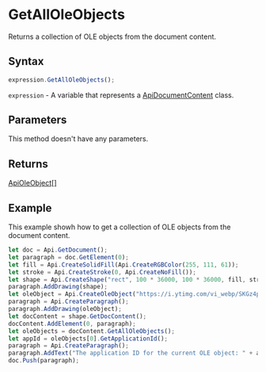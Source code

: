 # GetAllOleObjects

Returns a collection of OLE objects from the document content.

## Syntax

```javascript
expression.GetAllOleObjects();
```

`expression` - A variable that represents a [ApiDocumentContent](../ApiDocumentContent.md) class.

## Parameters

This method doesn't have any parameters.

## Returns

[ApiOleObject[]](../../ApiOleObject/ApiOleObject.md)

## Example

This example showh how to get a collection of OLE objects from the document content.

```javascript editor-docx
let doc = Api.GetDocument();
let paragraph = doc.GetElement(0);
let fill = Api.CreateSolidFill(Api.CreateRGBColor(255, 111, 61));
let stroke = Api.CreateStroke(0, Api.CreateNoFill());
let shape = Api.CreateShape("rect", 100 * 36000, 100 * 36000, fill, stroke);
paragraph.AddDrawing(shape);
let oleObject = Api.CreateOleObject("https://i.ytimg.com/vi_webp/SKGz4pmnpgY/sddefault.webp", 95 * 36000, 70 * 36000, "https://youtu.be/SKGz4pmnpgY", "asc.{38E022EA-AD92-45FC-B22B-49DF39746DB4}");
paragraph = Api.CreateParagraph();
paragraph.AddDrawing(oleObject);
let docContent = shape.GetDocContent();
docContent.AddElement(0, paragraph);
let oleObjects = docContent.GetAllOleObjects();
let appId = oleObjects[0].GetApplicationId();
paragraph = Api.CreateParagraph();
paragraph.AddText("The application ID for the current OLE object: " + appId);
doc.Push(paragraph);
```

